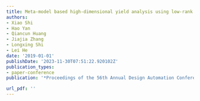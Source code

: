 ```yaml
---
title: Meta-model based high-dimensional yield analysis using low-rank tensor approximation
authors:
- Xiao Shi
- Hao Yan
- Qiancun Huang
- Jiajia Zhang
- Longxing Shi
- Lei He
date: '2019-01-01'
publishDate: '2023-11-30T07:51:22.920102Z'
publication_types:
- paper-conference
publication: '*Proceedings of the 56th Annual Design Automation Conference 2019*'

url_pdf: ''
---
```

